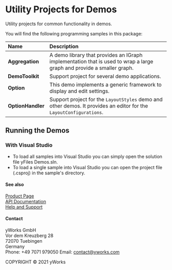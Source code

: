 
# Utility Projects for Demos
Utility projects for common functionality in demos. 

You will find the following programming samples in this package: 


| Name | Description |
|:---|:---|
|**Aggregation** | A demo library that provides an IGraph implementation that is used to wrap a large graph and provide a smaller graph. |
|**DemoToolkit** | Support project for several demo applications. |
|**Option** | This demo implements a generic framework to display and edit settings. |
|**OptionHandler** | Support project for the `LayoutStyles` demo and other demos. It provides an editor for the `LayoutConfigurations`. |

## Running the Demos

### With Visual Studio

* To load all samples into Visual Studio you can simply open the solution file yFiles Demos.sln. 
* To load a single sample into Visual Studio you can open the project file (.csproj) in the sample's directory. 




#### See also
[Product Page](https://www.yworks.com/products/yfiles.net)  
[API Documentation](https://docs.yworks.com/yfilesdotnet)    
[Help and Support](https://www.yworks.com/products/yfiles/support)


#### Contact
yWorks GmbH  
Vor dem Kreuzberg 28  
72070 Tuebingen  
Germany  
Phone: +49 7071 979050
Email: contact@yworks.com

COPYRIGHT &#x00A9; 2021 yWorks   


